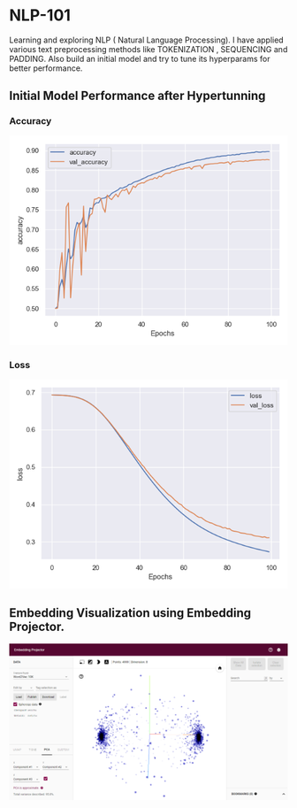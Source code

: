 # NLP-101

Learning and exploring NLP ( Natural Language Processing).
I have applied various text preprocessing methods like TOKENIZATION , SEQUENCING and PADDING.
Also build an initial model and try to tune its hyperparams for better performance.

## Initial Model Performance after Hypertunning

### Accuracy
![Accuracy](/Model_Evaluation_Viz/accuracy.png)

### Loss
![Loss](/Model_Evaluation_Viz/loss.png)

## Embedding Visualization using Embedding Projector.

![embedding](/Embedding_Viz/Embedding_Projector.png)
